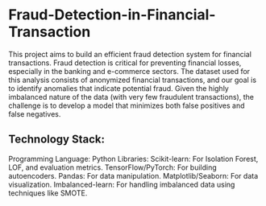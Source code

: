 # Fraud-Detection-in-Financial-Transaction

This project aims to build an efficient fraud detection system for financial transactions. Fraud detection is critical for preventing financial losses, especially in the banking and e-commerce sectors. The dataset used for this analysis consists of anonymized financial transactions, and our goal is to identify anomalies that indicate potential fraud. Given the highly imbalanced nature of the data (with very few fraudulent transactions), the challenge is to develop a model that minimizes both false positives and false negatives. 
<h2>Technology Stack:</h2>
Programming Language: Python
Libraries:
Scikit-learn: For Isolation Forest, LOF, and evaluation metrics.
TensorFlow/PyTorch: For building autoencoders.
Pandas: For data manipulation.
Matplotlib/Seaborn: For data visualization.
Imbalanced-learn: For handling imbalanced data using techniques like SMOTE.
